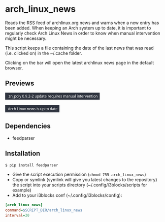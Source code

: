 # arch_linux_news

Reads the RSS feed of archlinux.org news and warns when a new entry has been added. When keeping an Arch system up to date, it is important to regularly check Arch Linux News in order to know when manual intervention might be necessary.

This script keeps a file containing the date of the last news that was read (i.e. clicked on) in the ~/.cache folder.

Clicking on the bar will open the latest archlinux news page in the default browser.

## Previews

![](arch_linux_news_1.png)

![](arch_linux_news_2.png)

## Dependencies

* feedparser

## Installation
```
$ pip install feedparser
```
* Give the script execution permission (`chmod 755 arch_linux_news`)
* Copy or symlink (symlink will give you latest changes to the repository) the script into your scripts directory (~/.config/i3blocks/scripts for example)
* Add to your i3blocks conf (~/.config/i3blocks/config):
```ini
[arch_linux_news]
command=$SCRIPT_DIR/arch_linux_news
interval=30
```
